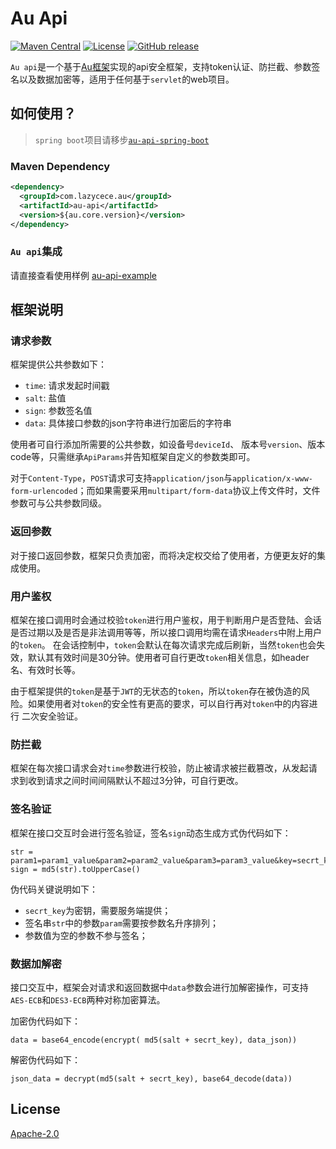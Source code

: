 # Au Api 

[![Maven Central](https://img.shields.io/maven-central/v/com.lazycece.au/au-api)](https://search.maven.org/search?q=au-api)
[![License](https://img.shields.io/badge/license-Apache--2.0-green)](https://www.apache.org/licenses/LICENSE-2.0.html)
[![GitHub release](https://img.shields.io/badge/release-download-orange.svg)](https://github.com/lazycece/au-api/releases)

`Au api`是一个基于[Au框架](https://github.com/lazycece/au)实现的api安全框架，支持token认证、防拦截、参数签名以及数据加密等，适用于任何基于`servlet`的web项目。

## 如何使用？

> `spring boot`项目请移步[`au-api-spring-boot`](https://github.com/lazycece/au-api-spring-boot)

### Maven Dependency

```xml
<dependency>
  <groupId>com.lazycece.au</groupId>
  <artifactId>au-api</artifactId>
  <version>${au.core.version}</version>
</dependency>
```
### `Au api`集成

请直接查看使用样例 [au-api-example](https://github.com/lazycece/au-api/tree/master/au-api-example)

## 框架说明

### 请求参数

框架提供公共参数如下：

- `time`: 请求发起时间戳
- `salt`: 盐值
- `sign`: 参数签名值
- `data`: 具体接口参数的json字符串进行加密后的字符串

使用者可自行添加所需要的公共参数，如设备号`deviceId`、 版本号`version`、版本code等，只需继承`ApiParams`并告知框架自定义的参数类即可。

对于`Content-Type`，`POST`请求可支持`application/json`与`application/x-www-form-urlencoded`；而如果需要采用`multipart/form-data`协议上传文件时，文件参数可与公共参数同级。

### 返回参数

对于接口返回参数，框架只负责加密，而将决定权交给了使用者，方便更友好的集成使用。

### 用户鉴权

框架在接口调用时会通过校验`token`进行用户鉴权，用于判断用户是否登陆、会话是否过期以及是否是非法调用等等，所以接口调用均需在请求`Headers`中附上用户的`token`。
在会话控制中，`token`会默认在每次请求完成后刷新，当然`token`也会失效，默认其有效时间是30分钟。使用者可自行更改`token`相关信息，如header名、有效时长等。

由于框架提供的`token`是基于`JWT`的无状态的`token`，所以`token`存在被伪造的风险。如果使用者对`token`的安全性有更高的要求，可以自行再对`token`中的内容进行
二次安全验证。

### 防拦截

框架在每次接口请求会对`time`参数进行校验，防止被请求被拦截篡改，从发起请求到收到请求之间时间间隔默认不超过3分钟，可自行更改。

### 签名验证

框架在接口交互时会进行签名验证，签名`sign`动态生成方式伪代码如下：

```
str = param1=param1_value&param2=param2_value&param3=param3_value&key=secrt_key
sign = md5(str).toUpperCase()
```

伪代码关键说明如下：

- `secrt_key`为密钥，需要服务端提供；
- 签名串`str`中的参数`param`需要按参数名升序排列；
- 参数值为空的参数不参与签名；

### 数据加解密

接口交互中，框架会对请求和返回数据中`data`参数会进行加解密操作，可支持`AES-ECB`和`DES3-ECB`两种对称加密算法。

加密伪代码如下：

```
data = base64_encode(encrypt( md5(salt + secrt_key), data_json))
```

解密伪代码如下：

```
json_data = decrypt(md5(salt + secrt_key), base64_decode(data))
```

## License

[Apache-2.0](https://www.apache.org/licenses/LICENSE-2.0.html)
